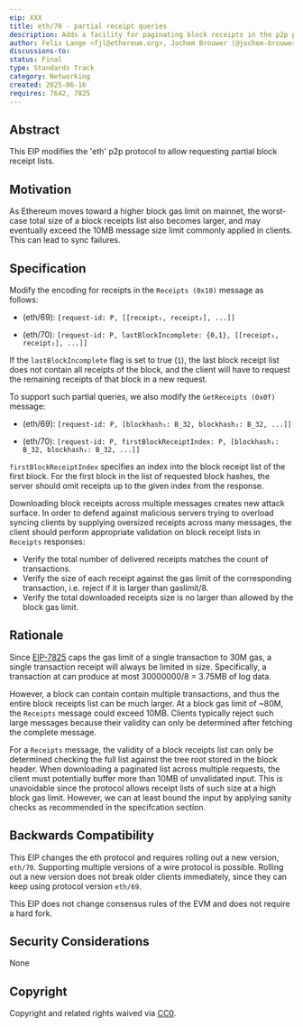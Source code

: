 ```yaml
---
eip: XXX
title: eth/70 - partial receipt queries
description: Adds a facility for paginating block receipts in the p2p protocol
author: Felix Lange <fjl@ethereum.org>, Jochem Brouwer (@jochem-brouwer), Giulio Rebuffo (@Giulio2002)
discussions-to:
status: Final
type: Standards Track
category: Networking
created: 2025-06-16
requires: 7642, 7825
---
```


## Abstract

This EIP modifies the 'eth' p2p protocol to allow requesting partial block receipt lists.

## Motivation

As Ethereum moves toward a higher block gas limit on mainnet, the worst-case total size of
a block receipts list also becomes larger, and may eventually exceed the 10MB message size
limit commonly applied in clients. This can lead to sync failures.

## Specification

Modify the encoding for receipts in the `Receipts (0x10)` message as follows:

- (eth/69): `[request-id: P, [[receipt₁, receipt₂], ...]]`

- (eth/70): `[request-id: P, lastBlockIncomplete: {0,1}, [[receipt₁, receipt₂], ...]]`

If the `lastBlockIncomplete` flag is set to true (`1`), the last block receipt list does
not contain all receipts of the block, and the client will have to request the remaining
receipts of that block in a new request.

To support such partial queries, we also modify the `GetReceipts (0x0f)` message:

- (eth/69): `[request-id: P, [blockhash₁: B_32, blockhash₂: B_32, ...]]`

- (eth/70): `[request-id: P, firstBlockReceiptIndex: P, [blockhash₁: B_32, blockhash₂: B_32, ...]]`

`firstBlockReceiptIndex` specifies an index into the block receipt list of the first
block. For the first block in the list of requested block hashes, the server should omit
receipts up to the given index from the response.

Downloading block receipts across multiple messages creates new attack surface. In order
to defend against malicious servers trying to overload syncing clients by supplying
oversized receipts across many messages, the client should perform appropriate validation
on block receipt lists in `Receipts` responses:

- Verify the total number of delivered receipts matches the count of transactions.
- Verify the size of each receipt against the gas limit of the corresponding transaction,
  i.e. reject if it is larger than gaslimit/8.
- Verify the total downloaded receipts size is no larger than allowed by the block gas limit.

## Rationale

Since [EIP-7825] caps the gas limit of a single transaction to 30M gas, a single
transaction receipt will always be limited in size. Specifically, a transaction at can
produce at most 30000000/8 = 3.75MB of log data.

<!-- TODO: double check numbers -->

However, a block can contain contain multiple transactions, and thus the entire block
receipts list can be much larger. At a block gas limit of ~80M, the `Receipts` message
could exceed 10MB. Clients typically reject such large messages because their validity can
only be determined after fetching the complete message.

For a `Receipts` message, the validity of a block receipts list can only be determined
checking the full list against the tree root stored in the block header. When downloading
a paginated list across multiple requests, the client must potentially buffer more than
10MB of unvalidated input. This is unavoidable since the protocol allows receipt lists of
such size at a high block gas limit. However, we can at least bound the input by applying
sanity checks as recommended in the specifcation section.

## Backwards Compatibility

This EIP changes the eth protocol and requires rolling out a new version, `eth/70`.
Supporting multiple versions of a wire protocol is possible. Rolling out a new version
does not break older clients immediately, since they can keep using protocol version
`eth/69`.

This EIP does not change consensus rules of the EVM and does not require a hard fork.

## Security Considerations

None

## Copyright

Copyright and related rights waived via [CC0](../LICENSE.md).

[EIP-7825]: ./eip-7825.md

